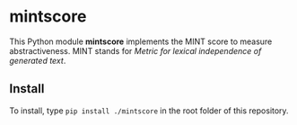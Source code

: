 # mintscore

This Python module **mintscore** implements the MINT score to measure
abstractiveness. MINT stands for *Metric for lexical independence of
generated text*.

Install
-------

To install, type `pip install ./mintscore` in the root folder of this repository.


